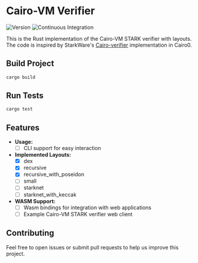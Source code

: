 # Cairo-VM Verifier

![Version](https://img.shields.io/badge/v0.1.1-green?style=flat-square&logo=git&logoColor=white&label=version)
![Continuous Integration](https://img.shields.io/github/actions/workflow/status/iosis-tech/cairovm-verifier/ci.yml?style=flat-square&logo=githubactions&logoColor=white&label=Continuous%20Integration)

This is the Rust implementation of the Cairo-VM STARK verifier with layouts. The code is inspired by StarkWare's [Cairo-verifier](https://github.com/starkware-libs/cairo-lang) implementation in Cairo0.

## Build Project

```sh
cargo build
```

## Run Tests

```sh
cargo test
```

## Features

- **Usage:**
  - [ ] CLI support for easy interaction

- **Implemented Layouts:**
  - [x] dex
  - [x] recursive
  - [x] recursive_with_poseidon
  - [ ] small
  - [ ] starknet
  - [ ] starknet_with_keccak

- **WASM Support:**
  - [ ] Wasm bindings for integration with web applications
  - [ ] Example Cairo-VM STARK verifier web client

## Contributing

Feel free to open issues or submit pull requests to help us improve this project.